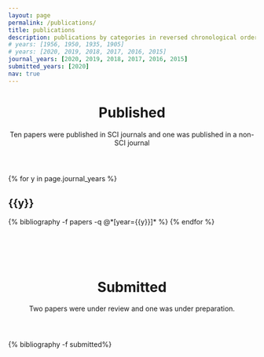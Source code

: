 ```yaml
---
layout: page
permalink: /publications/
title: publications
description: publications by categories in reversed chronological order.
# years: [1956, 1950, 1935, 1905]
# years: [2020, 2019, 2018, 2017, 2016, 2015]
journal_years: [2020, 2019, 2018, 2017, 2016, 2015]
submitted_years: [2020]
nav: true
---
```


<header class="post-header">
    <h1 class="post-title">Published</h1>
    <p class="post-description">Ten papers were published in SCI journals and one was published in a non-SCI journal</p>
</header>


<div class="publications">

{% for y in page.journal_years %}
  <h2 class="year">{{y}}</h2>
  {% bibliography -f papers -q @*[year={{y}}]* %}
{% endfor %}

</div>


<header class="post-header">
    <h1 class="post-title"><br/><br/>Submitted</h1>
    <p class="post-description">Two papers were under review and one was under preparation.</p>
</header>


<div class="publications">

<!-- {% for y in page.submitted_years %} -->
  <!-- <h2 class="year">{{y}}</h2> -->
  {% bibliography -f submitted%}
<!-- {% endfor %} -->

</div>

<!-- <header class="post-header">
    <h1 class="post-title"><br/><br/> International Conferences</h1>
    <p class="post-description">{{ page.description }}</p>
</header>


<div class="publications">

{% for y in page.conference_years %}
  <h2 class="year">{{y}}</h2>
  {% bibliography -f conferences -q @*[year={{y}}]* %}
{% endfor %}

</div>  -->